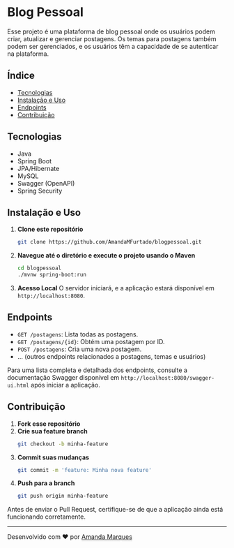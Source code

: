 # Blog Pessoal

Esse projeto é uma plataforma de blog pessoal onde os usuários podem criar, atualizar e gerenciar postagens. Os temas para postagens também podem ser gerenciados, e os usuários têm a capacidade de se autenticar na plataforma.

## Índice

- [Tecnologias](#tecnologias)
- [Instalação e Uso](#instalação-e-uso)
- [Endpoints](#endpoints)
- [Contribuição](#contribuição)

## Tecnologias

- Java
- Spring Boot
- JPA/Hibernate
- MySQL
- Swagger (OpenAPI)
- Spring Security

## Instalação e Uso

1. **Clone este repositório**
    ```bash
    git clone https://github.com/AmandaMFurtado/blogpessoal.git
    ```

2. **Navegue até o diretório e execute o projeto usando o Maven**
    ```bash
    cd blogpessoal
    ./mvnw spring-boot:run
    ```

3. **Acesso Local**
   O servidor iniciará, e a aplicação estará disponível em `http://localhost:8080`.

## Endpoints

- `GET /postagens`: Lista todas as postagens.
- `GET /postagens/{id}`: Obtém uma postagem por ID.
- `POST /postagens`: Cria uma nova postagem.
- ... (outros endpoints relacionados a postagens, temas e usuários)

Para uma lista completa e detalhada dos endpoints, consulte a documentação Swagger disponível em `http://localhost:8080/swagger-ui.html` após iniciar a aplicação.

## Contribuição

1. **Fork esse repositório**
2. **Crie sua feature branch** 
    ```bash
    git checkout -b minha-feature
    ```
3. **Commit suas mudanças** 
    ```bash
    git commit -m 'feature: Minha nova feature'
    ```
4. **Push para a branch** 
    ```bash
    git push origin minha-feature
    ```

Antes de enviar o Pull Request, certifique-se de que a aplicação ainda está funcionando corretamente.


---

Desenvolvido com ♥ por [Amanda Marques](https://github.com/AmandaMFurtado)

